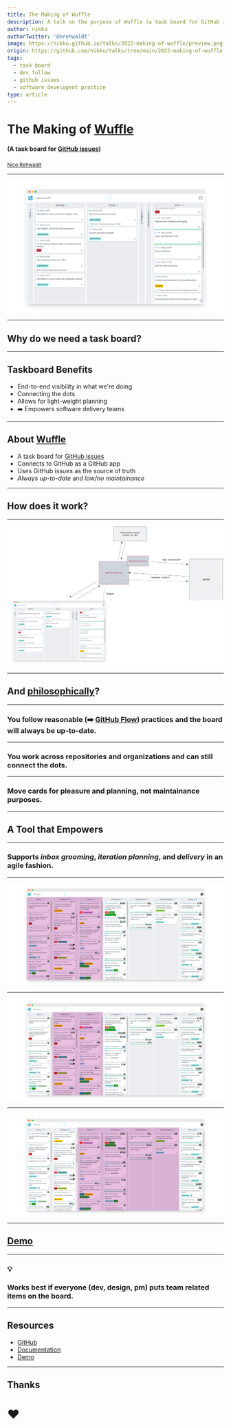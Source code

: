```yaml
---
title: The Making of Wuffle
description: A talk on the purpose of Wuffle (a task board for GitHub issues) and how it empowers software delivery teams.
author: nikku
authorTwitter: '@nrehwaldt'
image: https://nikku.github.io/talks/2022-making-of-wuffle/preview.png
origin: https://github.com/nikku/talks/tree/main/2022-making-of-wuffle
tags:
  - task board
  - dev follow
  - github issues
  - software developent practice
type: article
---
```


# The Making of [Wuffle](https://github.com/nikku/wuffle)

#### (A task board for [GitHub issues](https://guides.github.com/features/issues/))

<small><a href="https://github.com/nikku">Nico Rehwaldt</a></small>

---

![Wuffle Screenshot](./wuffle.png)

---

## Why do we need a task board?

---

## Taskboard Benefits

* End-to-end visibility in what we're doing
* Connecting the dots
* Allows for light-weight planning
* :arrow_right: Empowers software delivery teams

---

## About [Wuffle](https://github.com/nikku/wuffle)

* A task board for [GitHub issues](https://guides.github.com/features/issues/)
* Connects to GitHub as a GitHub app
* Uses GitHub issues as the source of truth
* _Always up-to-date_ and _low/no maintainance_

---

## How does it work?

---

![Wuffle Architecture](./architecture.png)


---

## And [philosophically](https://github.com/nikku/wuffle#philosophy)?

---

<!--config
align=center
-->

### You follow reasonable (:arrow_right: [GitHub Flow](https://guides.github.com/introduction/flow/)) practices and the board will always be up-to-date.

---

<!--config
align=center
-->

### You work across repositories and organizations and can still connect the dots.

---

<!--config
align=center
-->

### Move cards for pleasure and planning, not maintainance purposes.

---

## A Tool that Empowers

---

<!--config
align=center
-->

### Supports *inbox grooming*, *iteration planning*, and *delivery* in an agile fashion.

---

![Inbox Grooming](./inbox_grooming.png)

---

![Lean Planning](./planning.png)

---

![Delivery](./delivery.png)

---

## [Demo](https://tasks.bpmn.io/board?c=%21Done%2C%21Inbox)

---

<!--config
align=center
-->

### :bulb:

### Works best if everyone (dev, design, pm) puts team related items on the board.

---

## Resources

* [GitHub](https://github.com/nikku/wuffle)
* [Documentation](https://github.com/nikku/wuffle/tree/master/docs#readme)
* [Demo](https://tasks.bpmn.io/)

---

## Thanks

# :heart: